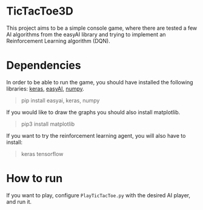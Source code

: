 # TicTacToe3D

This project aims to be a simple console game, where there are tested a few AI algorithms from the easyAI library and trying to implement an Reinforcement Learning algorithm (DQN).


# Dependencies
In order to be able to run the game, you should have installed the following libraries: [keras][keras link], [easyAI][easyai link], [numpy][numpy link].
> pip install easyai, keras, numpy


If you would like to draw the graphs you should also install matplotlib.
> pip3 install matplotlib

If you want to try the reinforcement learning agent, you will also have to install:
> keras
> tensorflow

# How to run

If you want to play, configure `PlayTicTacToe.py` with the desired AI player,  and run it.

[keras link]: http://www.keras.io
[easyai link]: https://github.com/Zulko/easyAI
[numpy link]: http://www.numpy.org/
[matplotlib link]: https://matplotlib.org/
